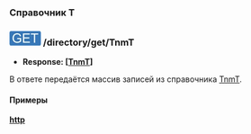 ### Справочник T

### ![GET](../../../../img/get.png) /directory/get/TnmT
* **Response: [[TnmT](../../../../types/types.md#com.siams.med.api.TnmT)]**

В ответе передаётся массив записей из справочника [TnmT](../../../../types/types.md#com.siams.med.api.TnmT).

#### Примеры
**[http](examples/get.md)**